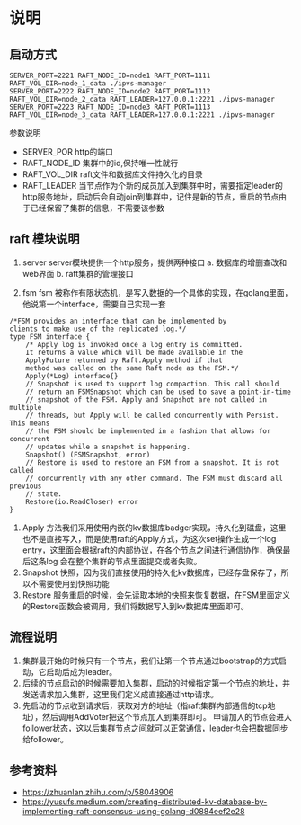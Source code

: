 # 说明
## 启动方式
```
SERVER_PORT=2221 RAFT_NODE_ID=node1 RAFT_PORT=1111 RAFT_VOL_DIR=node_1_data ./ipvs-manager
SERVER_PORT=2222 RAFT_NODE_ID=node2 RAFT_PORT=1112 RAFT_VOL_DIR=node_2_data RAFT_LEADER=127.0.0.1:2221 ./ipvs-manager
SERVER_PORT=2223 RAFT_NODE_ID=node3 RAFT_PORT=1113 RAFT_VOL_DIR=node_3_data RAFT_LEADER=127.0.0.1:2221 ./ipvs-manager
```
参数说明
* SERVER_POR http的端口
* RAFT_NODE_ID 集群中的id,保持唯一性就行
* RAFT_VOL_DIR raft文件和数据库文件持久化的目录
* RAFT_LEADER 当节点作为个新的成员加入到集群中时，需要指定leader的http服务地址，启动后会自动join到集群中，记住是新的节点，重启的节点由于已经保留了集群的信息，不需要该参数

## raft 模块说明
1. server
server模块提供一个http服务，提供两种接口
a. 数据库的增删查改和web界面
b. raft集群的管理接口

2. fsm
fsm 被称作有限状态机，是写入数据的一个具体的实现，在golang里面，他说第一个interface，需要自己实现一套
```
/*FSM provides an interface that can be implemented by
clients to make use of the replicated log.*/
type FSM interface {
    /* Apply log is invoked once a log entry is committed.
    It returns a value which will be made available in the
    ApplyFuture returned by Raft.Apply method if that
    method was called on the same Raft node as the FSM.*/
    Apply(*Log) interface{}
    // Snapshot is used to support log compaction. This call should
    // return an FSMSnapshot which can be used to save a point-in-time
    // snapshot of the FSM. Apply and Snapshot are not called in multiple
    // threads, but Apply will be called concurrently with Persist. This means
    // the FSM should be implemented in a fashion that allows for concurrent
    // updates while a snapshot is happening.
    Snapshot() (FSMSnapshot, error)
    // Restore is used to restore an FSM from a snapshot. It is not called
    // concurrently with any other command. The FSM must discard all previous
    // state.
    Restore(io.ReadCloser) error
}
```
1. Apply 方法我们采用使用内嵌的kv数据库badger实现，持久化到磁盘，这里也不是直接写入，而是使用raft的Apply方式，为这次set操作生成一个log entry，这里面会根据raft的内部协议，在各个节点之间进行通信协作，确保最后这条log 会在整个集群的节点里面提交或者失败。
2. Snapshot 快照，因为我们直接使用的持久化kv数据库，已经存盘保存了，所以不需要使用到快照功能
3. Restore 服务重启的时候，会先读取本地的快照来恢复数据，在FSM里面定义的Restore函数会被调用，我们将数据写入到kv数据库里面即可。

## 流程说明
1. 集群最开始的时候只有一个节点，我们让第一个节点通过bootstrap的方式启动，它启动后成为leader。
2. 后续的节点启动的时候需要加入集群，启动的时候指定第一个节点的地址，并发送请求加入集群，这里我们定义成直接通过http请求。
3. 先启动的节点收到请求后，获取对方的地址（指raft集群内部通信的tcp地址），然后调用AddVoter把这个节点加入到集群即可。
申请加入的节点会进入follower状态，这以后集群节点之间就可以正常通信，leader也会把数据同步给follower。

## 参考资料
* https://zhuanlan.zhihu.com/p/58048906
* https://yusufs.medium.com/creating-distributed-kv-database-by-implementing-raft-consensus-using-golang-d0884eef2e28
